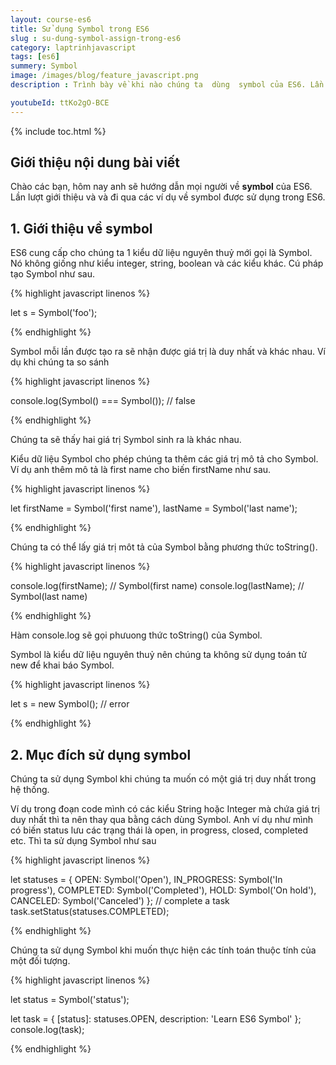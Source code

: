 ```yaml
---
layout: course-es6
title: Sử dụng Symbol trong ES6 
slug : su-dung-symbol-assign-trong-es6
category: laptrinhjavascript
tags: [es6]
summery: Symbol
image: /images/blog/feature_javascript.png
description : Trình bày về khi nào chúng ta  dùng  symbol của ES6. Lần lượt giới thiệu và và đi qua các ví dụ về symbol  được sử dụng trong ES6.

youtubeId: ttKo2gO-BCE
---
```


{% include toc.html %}

## **Giới thiệu nội dung bài viết**

Chào các bạn, hôm nay anh sẽ hướng dẫn mọi người về  <b>symbol</b> của ES6. Lần lượt giới thiệu và và đi qua các ví dụ về symbol được sử dụng trong ES6.

## **1. Giới thiệu về symbol**

ES6 cung cấp cho chúng ta 1 kiểu dữ liệu nguyên thuỷ mới gọi là Symbol. Nó không giống như kiểu integer, string, boolean và các kiểu khác. Cú pháp tạo Symbol như sau. 


{% highlight javascript  linenos %}

let s = Symbol('foo');

{% endhighlight %}

Symbol mỗi lần được tạo ra sẽ nhận được giá trị là duy nhất và khác nhau. Ví dụ khi chúng ta so sánh

{% highlight javascript  linenos %}

console.log(Symbol() === Symbol()); // false

{% endhighlight %}

Chúng ta sẽ thấy hai giá trị Symbol sinh ra là khác nhau.

Kiểu dữ liệu Symbol cho phép chúng ta thêm các giá trị mô tả cho Symbol. Ví dụ anh thêm mô tả là first name cho biến firstName như sau.

{% highlight javascript  linenos %}

let firstName = Symbol('first name'),
    lastName = Symbol('last name');

{% endhighlight %}

Chúng ta có thể lấy giá trị môt tả của Symbol bằng phương thức toString(). 

{% highlight javascript  linenos %}

console.log(firstName); // Symbol(first name)
console.log(lastName); // Symbol(last name)

{% endhighlight %}

Hàm console.log sẽ gọi phưuong thức toString() của Symbol.

Symbol là kiểu dữ liệu nguyên thuỷ nên chúng ta không sử dụng toán tử new để khai báo Symbol.

{% highlight javascript  linenos %}

let s = new Symbol(); // error

{% endhighlight %}

## **2. Mục đích sử dụng symbol**

Chúng ta sử dụng Symbol khi chúng ta muốn có một giá trị duy nhất trong hệ thống.

Ví dụ trong đoạn code mình có các kiểu String hoặc Integer mà chứa giá trị duy nhất thì ta nên thay qua bằng cách dùng Symbol. Anh ví dụ như mình có biến status lưu các trạng thái là open, in progress, closed, completed etc. Thì ta sử dụng Symbol như sau

{% highlight javascript  linenos %}

let statuses = {
    OPEN: Symbol('Open'),
    IN_PROGRESS: Symbol('In progress'),
    COMPLETED: Symbol('Completed'),
    HOLD: Symbol('On hold'),
    CANCELED: Symbol('Canceled')
};
// complete a task
task.setStatus(statuses.COMPLETED);

{% endhighlight %}

Chúng ta sử dụng Symbol khi muốn thực hiện các tính toán thuộc tính của một đối tượng.

{% highlight javascript  linenos %}

let status = Symbol('status');

let task = {
    [status]: statuses.OPEN,
    description: 'Learn ES6 Symbol'
};
console.log(task);

{% endhighlight %}



























